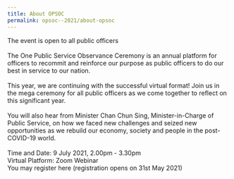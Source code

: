 ```yaml
---
title: About OPSOC
permalink: opsoc--2021/about-opsoc
---
```

The event is open to all public officers<br>
<br>
The One Public Service Observance Ceremony is an annual platform for officers to recommit and reinforce our purpose as public officers to do our best in service to our nation.<br>
<br>
This year, we are continuing with the successful virtual format! Join us in the mega ceremony for all public officers as we come together to reflect on this significant year.<br>
<br>
You will also hear from Minister Chan Chun Sing, Minister-in-Charge of Public Service, on how we faced new challenges and seized new opportunities as we rebuild our economy, society and people in the post-COVID-19 world.<br>
<br>
Time and Date: 9 July 2021, 2.00pm - 3.30pm<br>
Virtual Platform: Zoom Webinar<br>
You may register here (registration opens on 31st May 2021)<br>
